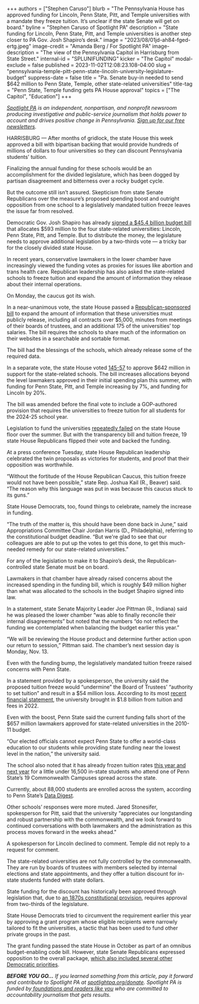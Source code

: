 +++
authors = ["Stephen Caruso"]
blurb = "The Pennsylvania House has approved funding for Lincoln, Penn State, Pitt, and Temple universities with a mandate they freeze tuition. It’s unclear if the state Senate will get on board."
byline = "Stephen Caruso of Spotlight PA"
description = "State funding for Lincoln, Penn State, Pitt, and Temple universities is another step closer to PA Gov. Josh Shapiro’s desk."
image = "2023/08/01jd-ah84-fged-ertg.jpeg"
image-credit = "Amanda Berg / For Spotlight PA"
image-description = "The view of the Pennsylvania Capitol in Harrisburg from State Street."
internal-id = "SPLUNIFUNDING"
kicker = "The Capitol"
modal-exclude = false
published = 2023-11-02T12:08:23.108-04:00
slug = "pennsylvania-temple-pitt-penn-state-lincoln-university-legislature-budget"
suppress-date = false
title = "Pa. Senate buy-in needed to send $642 million to Penn State, Temple, other state-related universities"
title-tag = "Penn State, Temple funding gets PA House approval"
topics = ["The Capitol", "Education"]
+++

<a href="https://www.spotlightpa.org/"><em>Spotlight PA</em></a><em> is an independent, nonpartisan, and nonprofit newsroom producing investigative and public-service journalism that holds power to account and drives positive change in Pennsylvania. </em><a href="https://www.spotlightpa.org/newsletters"><em>Sign up for our free newsletters</em></a><em>.</em>

HARRISBURG — After months of gridlock, the state House this week approved a bill with bipartisan backing that would provide hundreds of millions of dollars to four universities so they can discount Pennsylvania students’ tuition.

Finalizing the annual funding for these schools would be an accomplishment for the divided legislature, which has been dogged by partisan disagreement and bitterness over a rocky budget cycle.

But the outcome still isn’t assured. Skepticism from state Senate Republicans over the measure’s proposed spending boost and outright opposition from one school to a legislatively mandated tuition freeze leaves the issue far from resolved.

<script src="https://www.spotlightpa.org/embed.js" async></script><div data-spl-embed-version="1" data-spl-src="https://www.spotlightpa.org/embeds/newsletter/"></div>

Democratic Gov. Josh Shapiro has already <a href="https://www.spotlightpa.org/news/2023/08/pennsylvania-budget-legislature-josh-shapiro-kim-ward-education-voucher-funding/">signed a $45.4 billion budget bill</a> that allocates $593 million to the four state-related universities: Lincoln, Penn State, Pitt, and Temple. But to distribute the money, the legislature needs to approve additional legislation by a two-thirds vote — a tricky bar for the closely divided state House.

In recent years, conservative lawmakers in the lower chamber have increasingly viewed the funding votes as proxies for issues like abortion and trans health care. Republican leadership has also asked the state-related schools to freeze tuition and expand the amount of information they release about their internal operations.

On Monday, the caucus got its wish.

In a near-unanimous vote, the state House passed a <a href="https://www.legis.state.pa.us/cfdocs/billinfo/billinfo.cfm?syear=2023&amp;sind=0&amp;body=H&amp;type=B&amp;bn=1556">Republican-sponsored bill</a> to expand the amount of information that these universities must publicly release, including all contracts over $5,000, minutes from meetings of their boards of trustees, and an additional 175 of the universities’ top salaries. The bill requires the schools to share much of the information on their websites in a searchable and sortable format.

The bill had the blessings of the schools, which already release some of the required data.

In a separate vote, the state House voted <a href="https://www.legis.state.pa.us/CFDOCS/Legis/RC/Public/rc_view_action2.cfm?sess_yr=2023&amp;sess_ind=0&amp;rc_body=H&amp;rc_nbr=682">145-57</a> to approve $642 million in support for the state-related schools. The bill increases allocations beyond the level lawmakers approved in their initial spending plan this summer, with funding for Penn State, Pitt, and Temple increasing by 7%, and funding for Lincoln by 20%.

The bill was amended before the final vote to include a GOP-authored provision that requires the universities to freeze tuition for all students for the 2024-25 school year.

Legislation to fund the universities <a href="https://www.spotlightpa.org/news/2023/07/pennsylvania-state-related-university-lincoln-psu-pitt-temple-deadlock/">repeatedly failed</a> on the state House floor over the summer. But with the transparency bill and tuition freeze, 19 state House Republicans flipped their vote and backed the funding.

At a press conference Tuesday, state House Republican leadership celebrated the twin proposals as victories for students, and proof that their opposition was worthwhile.

“Without the fortitude of the House Republican Caucus, this tuition freeze would not have been possible,” state Rep. Joshua Kail (R., Beaver) said. “The reason why this language was put in was because this caucus stuck to its guns.”

State House Democrats, too, found things to celebrate, namely the increase in funding.

“The truth of the matter is, this should have been done back in June,” said Appropriations Committee Chair Jordan Harris (D., Philadelphia), referring to the constitutional budget deadline. “But we&#39;re glad to see that our colleagues are able to put up the votes to get this done, to get this much-needed remedy for our state-related universities.”

For any of the legislation to make it to Shapiro’s desk, the Republican-controlled state Senate must be on board.

Lawmakers in that chamber have already raised concerns about the increased spending in the funding bill, which is roughly $49 million higher than what was allocated to the schools in the budget Shapiro signed into law.

In a statement, state Senate Majority Leader Joe Pittman (R., Indiana) said he was pleased the lower chamber “was able to finally reconcile their internal disagreements” but noted that the numbers “do not reflect the funding we contemplated when balancing the budget earlier this year.”

“We will be reviewing the House product and determine further action upon our return to session,” Pittman said. The chamber’s next session day is Monday, Nov. 13.

Even with the funding bump, the legislatively mandated tuition freeze raised concerns with Penn State.

In a statement provided by a spokesperson, the university said the proposed tuition freeze would “undermine” the Board of Trustees’ “authority to set tuition” and result in a $54 million loss. According to its most <a href="https://budgetandfinance.psu.edu/sites/budgetandfinance/files/psu_2022_financial_statements_-_final.pdf">recent financial statement</a>, the university brought in $1.8 billion from tuition and fees in 2022.

Even with the boost, Penn State said the current funding falls short of the $657 million lawmakers approved for state-related universities in the 2010-11 budget.

“Our elected officials cannot expect Penn State to offer a world-class education to our students while providing state funding near the lowest level in the nation,” the university said.

The school also noted that it has already frozen tuition rates <a href="https://www.psu.edu/news/administration/story/board-approves-tuition-operating-budgets-through-2024-25/">this year and next year</a> for a little under 16,500 in-state students who attend one of Penn State’s 19 Commonwealth Campuses spread across the state.

Currently, about 88,000 students are enrolled across the system, according to Penn State’s <a href="https://datadigest.psu.edu/student-enrollment/">Data Digest</a>.

Other schools’ responses were more muted. Jared Stonesifer, spokesperson for Pitt, said that the university “appreciates our longstanding and robust partnership with the commonwealth, and we look forward to continued conversations with both lawmakers and the administration as this process moves forward in the weeks ahead.&#34;

<script src="https://www.spotlightpa.org/embed.js" async></script><div data-spl-embed-version="1" data-spl-src="https://www.spotlightpa.org/embeds/donate/"></div>

A spokesperson for Lincoln declined to comment. Temple did not reply to a request for comment.

The state-related universities are not fully controlled by the commonwealth. They are run by boards of trustees with members selected by internal elections and state appointments, and they offer a tuition discount for in-state students funded with state dollars.

State funding for the discount has historically been approved through legislation that, due to <a href="https://www.spotlightpa.org/news/2023/07/pennsylvania-budget-temple-pitt-funding-guns-house-full-time-legislature/">an 1870s constitutional provision</a>, requires approval from two-thirds of the legislature.

State House Democrats tried to circumvent the requirement earlier this year by approving a grant program whose eligible recipients were narrowly tailored to fit the universities, a tactic that has been used to fund other private groups in the past.

The grant funding passed the state House in October as part of an omnibus budget-enabling code bill. However, state Senate Republicans expressed opposition to the overall package, <a href="https://www.spotlightpa.org/news/2023/10/pennsylvania-budget-legislature-education-spending-tax-code/">which also included several other Democratic priorities</a>.

<strong><em>BEFORE YOU GO…</em></strong><em> If you learned something from this article, pay it forward and contribute to Spotlight PA at </em><a href="https://www.spotlightpa.org/donate"><em>spotlightpa.org/donate</em></a><em>. Spotlight PA is funded by</em><a href="https://www.spotlightpa.org/support"><em> foundations and readers like you</em></a><em> who are committed to accountability journalism that gets results.</em>

